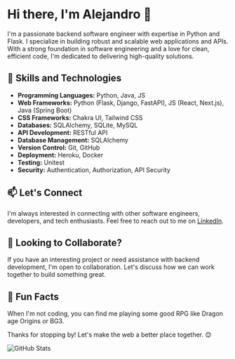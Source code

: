 # Hi there, I'm Alejandro 👋

I'm a passionate backend software engineer with expertise in Python and Flask. I specialize in building robust and scalable web applications and APIs. With a strong foundation in software engineering and a love for clean, efficient code, I'm dedicated to delivering high-quality solutions.

## 🚀 Skills and Technologies

- **Programming Languages:** Python, Java, JS
- **Web Frameworks:** Python (Flask, Django, FastAPI), JS (React, Next.js), Java (Spring Boot)
- **CSS Frameworks:** Chakra UI, Tailwind CSS
- **Databases:** SQLAlchemy, SQLite, MySQL
- **API Development:** RESTful API
- **Database Management:** SQLAlchemy
- **Version Control:** Git, GitHub
- **Deployment:** Heroku, Docker
- **Testing:** Unitest
- **Security:** Authentication, Authorization, API Security

## 📫 Let's Connect

I'm always interested in connecting with other software engineers, developers, and tech enthusiasts. Feel free to reach out to me on 
[LinkedIn](https://www.linkedin.com/in/roman-ibanez/).

## 🤝 Looking to Collaborate?

If you have an interesting project or need assistance with backend development, I'm open to collaboration. Let's discuss how we can work together to build something great.

## 🌟 Fun Facts

When I'm not coding, you can find me playing some good RPG like Dragon age Origins or BG3.

Thanks for stopping by! Let's make the web a better place together. 😊

![GitHub Stats](https://github-readme-stats.vercel.app/api?username=AlejandroRomanIbanez&show_icons=true&count_private=true)

